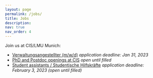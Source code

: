 ```yaml
---
layout: page
permalink: /jobs/
title: Jobs
description: 
nav: true
nav_order: 4
---
```


Join us at CIS/LMU Munich:

- [Verwaltungsangestellter (m/w/d)](https://job-portal.lmu.de/jobposting/7f056e2028e23d3de0c6d658fedae33f0c2a1ff50) *application deadline: Jan 31, 2023*
- [PhD and Postdoc openings at CIS](https://www.cis.lmu.de/web/jobs2022.html) *open until filled*
- [Student assistants / Studentische Hilfskräfte](Studentische_Hilfskraft.pdf) *application deadline: February 3, 2023 (open until filled)*
